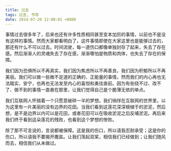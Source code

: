 ```yaml
---
title: 过去
tags: 过去, 书写
date: 2014-07-20 12:00:01 +0800
---
```



事情过去很多年了，后来也还有许多性质相同甚至变本加厉的事情，以前也不是没有这样的事情。然而大家都看明白了，这件事情即使在大家这里也是能够过去的，那还有什么不可以过去。时间流驶，每一道伤口都像单独封存了起来，失去了存在感。然后渐渐人的灵魂失去了存在感，渐渐哪怕是物质和肉体，也失去了存在的保障。

我们因为恐惧所以不再真实，我们因为焦虑所以不再善良，我们因为积郁所以不再美丽。我们可以做一些微不足道的正确的、正能量的事情，然而我们的内心再也无法踏实、安宁，也再也无法发至内心的喜悦和勇往直前。因为有些绕不过、改不了、做不到的事情一直悬在那里，让我们觉得自己是个脆薄无依的单点。

我们互联网人怀揣着一个只愿意破碎一半的梦想。我们徜徉在互联网的世界里，以为这里有一片美丽的没有边界的花田。当我们看到这莲花深深根植于的淤泥，然后想，是不是边界以内可以是花田，或者花田可以在吸收淤泥之后反哺淤泥。再后来我们终于看到这朵莲花的残败，也看到这个梦想的惨败。

除了那不可言说的，言说都被保障。这是我的伤口，所以请我忍耐承受；这是你的伤口，所以请我不要揭开撒盐。让我们荡起双桨，相信我们已经做到；让我们随风而去，相信我们从未做过。

